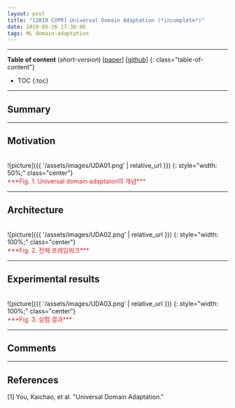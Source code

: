 ```yaml
---
layout: post
title: "[2019 CVPR] Universal Domain Adaptation (*incomplete*)"
date: 2019-05-26 17:30:00
tags: ML domain-adaptation
---
```


<!--more-->

---

**Table of content** (*short-version*)
[[paper]](http://ise.thss.tsinghua.edu.cn/~mlong/doc/universal-domain-adaptation-cvpr19.pdf) [[github]](https://github.com/thuml/Universal-Domain-Adaptation)
{: class="table-of-content"}
* TOC
{:toc}

---

## Summary

---

## Motivation


<br/>
![picture]({{ '/assets/images/UDA01.png' | relative_url }})
{: style="width: 50%;" class="center"}
<span style="color: #e01f1f;">
<br/>
***Fig. 1. Universal domain adaptaion의 개념***</span>

---

## Architecture


<br/>
![picture]({{ '/assets/images/UDA02.png' | relative_url }})
{: style="width: 100%;" class="center"}
<span style="color: #e01f1f;">
<br/>
***Fig. 2. 전체 프레임워크***</span>

---
  
## Experimental results


<br/>
![picture]({{ '/assets/images/UDA03.png' | relative_url }})
{: style="width: 100%;" class="center"}
<span style="color: #e01f1f;">
<br/>
***Fig. 3. 실험 결과***</span>


---

## Comments

---

## References

[1] You, Kaichao, et al. "Universal Domain Adaptation."


